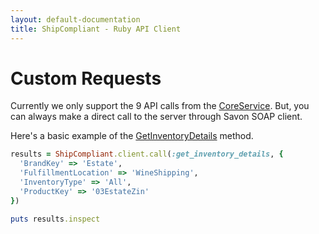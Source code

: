 ```yaml
---
layout: default-documentation
title: ShipCompliant - Ruby API Client
---
```


# Custom Requests

Currently we only support the 9 API calls from the
[CoreService][call_service_api]. But, you can always make a direct call to the
server through Savon SOAP client.

Here's a basic example of the [GetInventoryDetails][get_inventory_details] method.

```ruby
results = ShipCompliant.client.call(:get_inventory_details, {
  'BrandKey' => 'Estate',
  'FulfillmentLocation' => 'WineShipping',
  'InventoryType' => 'All',
  'ProductKey' => '03EstateZin'
})

puts results.inspect
```

[call_service_api]: https://shipcompliant.desk.com/customer/portal/articles/1451976-api-coreservice-v1-2?b_id=2759
[get_inventory_details]: https://shipcompliant.desk.com/customer/portal/articles/1455805-api-getinventorydetails-?b_id=2759
